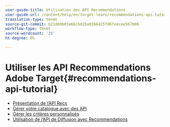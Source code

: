 ```yaml
---
user-guide-title: Utilisation des API Recommendations
user-guide-url: /content/help/en/target-learn/recommendations-api-tutorial/recs-api-overview.html
translation-type: tm+mt
source-git-commit: b21d69b01e6bc6d2ba93b6425f86feacee567b06
workflow-type: tm+mt
source-wordcount: '25'
ht-degree: 0%

---
```



# Utiliser les API Recommendations Adobe Target{#recommendations-api-tutorial}

+ [Présentation de l’API Recs](recs-api-overview.md)
+ [Gérer votre catalogue avec des API](manage-catalog.md)
+ [Gérer les critères personnalisés](manage-custom-criteria.md)
+ [Utilisation de l’API de Diffusion avec Recommendations](fetch-recs-server-side-delivery-api.md)

<!--+ [Debug API calls](6debug.md)
+ [Download the Calculated Recommendations CSV](7download-calc-recs-csv.md)-->

<!--
+ Managing your Catalog with APIs{#manage-catalog}
  + [Create and update items](manage-catalog/saveEntities.md)
  + [Delete items](manage-catalog/deleteEntities.md)
  + [Delete All Items](manage-catalog/concepts.md)
  + [Get item details](manage-catalog/base-implementation.md)
+ Managing Custom Criteria{#use-cases}
  + [Home Page](use-cases/home-page.md)
  + [Product Pages](use-cases/product-pages.md)
  + [Category Pages](use-cases/category-pages.md)
  + [Add to Cart Modals](use-cases/add-to-cart-modals.md)
  + [Cart Page](use-cases/cart-page.md)
  + [Order Confirmation Page](use-cases/order-confirmation-page.md)-->
